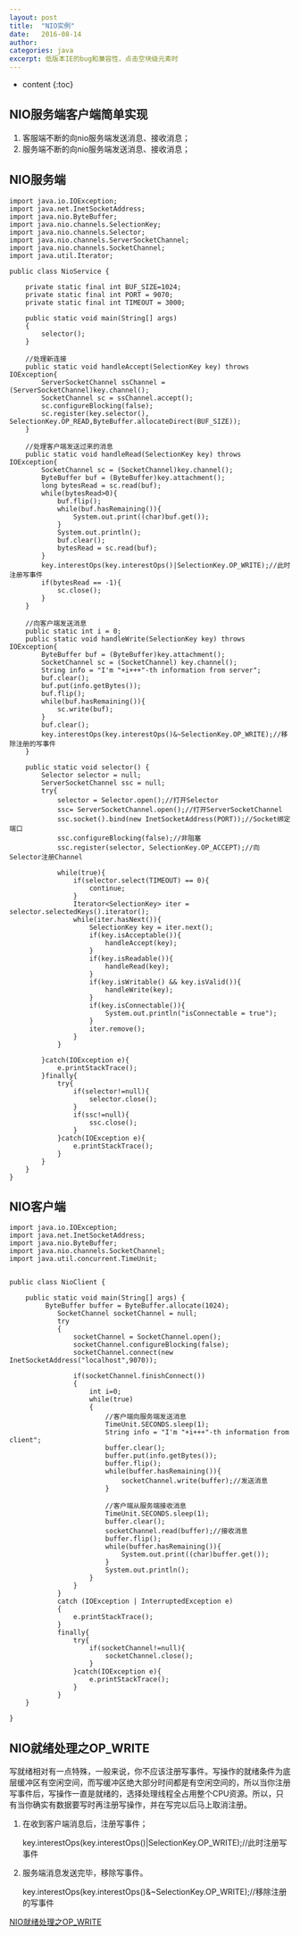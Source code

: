 ```yaml
---
layout: post
title:  "NIO实例"
date:   2016-08-14
author:  
categories: java
excerpt: 低版本IE的bug和兼容性，点击空块级元素时
---
```


* content
{:toc}

## NIO服务端客户端简单实现

1. 客服端不断的向nio服务端发送消息、接收消息；
2. 服务端不断的向nio服务端发送消息、接收消息；

## NIO服务端

    import java.io.IOException;
    import java.net.InetSocketAddress;
    import java.nio.ByteBuffer;
    import java.nio.channels.SelectionKey;
    import java.nio.channels.Selector;
    import java.nio.channels.ServerSocketChannel;
    import java.nio.channels.SocketChannel;
    import java.util.Iterator;
    
    public class NioService {
        
        private static final int BUF_SIZE=1024;
        private static final int PORT = 9070;
        private static final int TIMEOUT = 3000;
    
        public static void main(String[] args)
        {
            selector();
        }
    
        //处理新连接
        public static void handleAccept(SelectionKey key) throws IOException{
            ServerSocketChannel ssChannel = (ServerSocketChannel)key.channel();
            SocketChannel sc = ssChannel.accept();
            sc.configureBlocking(false);
            sc.register(key.selector(), SelectionKey.OP_READ,ByteBuffer.allocateDirect(BUF_SIZE));
        }
    
        //处理客户端发送过来的消息
        public static void handleRead(SelectionKey key) throws IOException{
            SocketChannel sc = (SocketChannel)key.channel();
            ByteBuffer buf = (ByteBuffer)key.attachment();
            long bytesRead = sc.read(buf);
            while(bytesRead>0){
                buf.flip();
                while(buf.hasRemaining()){
                    System.out.print((char)buf.get());
                }
                System.out.println();
                buf.clear();
                bytesRead = sc.read(buf);
            }
            key.interestOps(key.interestOps()|SelectionKey.OP_WRITE);//此时注册写事件
            if(bytesRead == -1){
                sc.close();
            }
        }
    
        //向客户端发送消息
        public static int i = 0;
        public static void handleWrite(SelectionKey key) throws IOException{
            ByteBuffer buf = (ByteBuffer)key.attachment();
            SocketChannel sc = (SocketChannel) key.channel();
            String info = "I'm "+i+++"-th information from server";
            buf.clear();
            buf.put(info.getBytes());
            buf.flip();
            while(buf.hasRemaining()){
                sc.write(buf);
            }
            buf.clear();
            key.interestOps(key.interestOps()&~SelectionKey.OP_WRITE);//移除注册的写事件
        }
    
        public static void selector() {
            Selector selector = null;
            ServerSocketChannel ssc = null;
            try{
                selector = Selector.open();//打开Selector
                ssc= ServerSocketChannel.open();//打开ServerSocketChannel
                ssc.socket().bind(new InetSocketAddress(PORT));//Socket绑定端口
                ssc.configureBlocking(false);//非阻塞
                ssc.register(selector, SelectionKey.OP_ACCEPT);//向Selector注册Channel
    
                while(true){
                    if(selector.select(TIMEOUT) == 0){
                        continue;
                    }
                    Iterator<SelectionKey> iter = selector.selectedKeys().iterator();
                    while(iter.hasNext()){
                        SelectionKey key = iter.next();
                        if(key.isAcceptable()){
                            handleAccept(key);
                        }
                        if(key.isReadable()){
                            handleRead(key);
                        }
                        if(key.isWritable() && key.isValid()){
                            handleWrite(key);
                        }
                        if(key.isConnectable()){
                            System.out.println("isConnectable = true");
                        }
                        iter.remove();
                    }
                }
    
            }catch(IOException e){
                e.printStackTrace();
            }finally{
                try{
                    if(selector!=null){
                        selector.close();
                    }
                    if(ssc!=null){
                        ssc.close();
                    }
                }catch(IOException e){
                    e.printStackTrace();
                }
            }
        }
    }
    
## NIO客户端

    import java.io.IOException;
    import java.net.InetSocketAddress;
    import java.nio.ByteBuffer;
    import java.nio.channels.SocketChannel;
    import java.util.concurrent.TimeUnit;
    
    
    public class NioClient {
    
        public static void main(String[] args) {
             ByteBuffer buffer = ByteBuffer.allocate(1024);
                SocketChannel socketChannel = null;
                try
                {
                    socketChannel = SocketChannel.open();
                    socketChannel.configureBlocking(false);
                    socketChannel.connect(new InetSocketAddress("localhost",9070));
    
                    if(socketChannel.finishConnect())
                    {
                        int i=0;
                        while(true)
                        {
                            //客户端向服务端发送消息
                            TimeUnit.SECONDS.sleep(1);
                            String info = "I'm "+i+++"-th information from client";
                            buffer.clear();
                            buffer.put(info.getBytes());
                            buffer.flip();
                            while(buffer.hasRemaining()){
                                socketChannel.write(buffer);//发送消息
                            }
                            
                            //客户端从服务端接收消息
                            TimeUnit.SECONDS.sleep(1);
                            buffer.clear();
                            socketChannel.read(buffer);//接收消息
                            buffer.flip();
                            while(buffer.hasRemaining()){
                                System.out.print((char)buffer.get());
                            }
                            System.out.println();
                        }
                    }
                }
                catch (IOException | InterruptedException e)
                {
                    e.printStackTrace();
                }
                finally{
                    try{
                        if(socketChannel!=null){
                            socketChannel.close();
                        }
                    }catch(IOException e){
                        e.printStackTrace();
                    }
                }
        }
    
    }
    
## NIO就绪处理之OP_WRITE

写就绪相对有一点特殊，一般来说，你不应该注册写事件。写操作的就绪条件为底层缓冲区有空闲空间，而写缓冲区绝大部分时间都是有空闲空间的，所以当你注册写事件后，写操作一直是就绪的，选择处理线程全占用整个CPU资源。所以，只有当你确实有数据要写时再注册写操作，并在写完以后马上取消注册。

1. 在收到客户端消息后，注册写事件；

    key.interestOps(key.interestOps()|SelectionKey.OP_WRITE);//此时注册写事件
    
2. 服务端消息发送完毕，移除写事件。

    key.interestOps(key.interestOps()&~SelectionKey.OP_WRITE);//移除注册的写事件
    
[NIO就绪处理之OP_WRITE](http://blog.csdn.net/zhouhl_cn/article/details/6582435)
